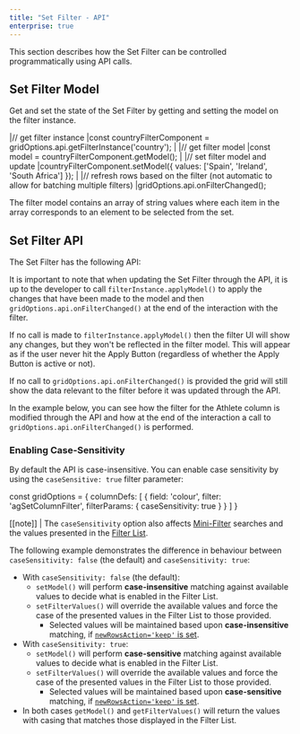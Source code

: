 ```yaml
---
title: "Set Filter - API"
enterprise: true
---
```


This section describes how the Set Filter can be controlled programmatically using API calls.

## Set Filter Model

Get and set the state of the Set Filter by getting and setting the model on the filter instance.

<snippet>
|// get filter instance
|const countryFilterComponent = gridOptions.api.getFilterInstance('country');
|
|// get filter model
|const model = countryFilterComponent.getModel();
|
|// set filter model and update
|countryFilterComponent.setModel({ values: ['Spain', 'Ireland', 'South Africa'] });
|
|// refresh rows based on the filter (not automatic to allow for batching multiple filters)
|gridOptions.api.onFilterChanged();
</snippet>

The filter model contains an array of string values where each item in the array corresponds to an element to be selected from the set.

## Set Filter API

The Set Filter has the following API:

<api-documentation source='filter-set-api/resources/set-filter-api.json' section='api'></api-documentation>

It is important to note that when updating the Set Filter through the API, it is up to the developer to call `filterInstance.applyModel()` to apply the changes that have been made to the model and then `gridOptions.api.onFilterChanged()` at the end of the interaction with the filter.


If no call is made to `filterInstance.applyModel()` then the filter UI will show any changes, but they won't be reflected in the filter model. This will appear as if the user never hit the Apply Button (regardless of whether the Apply Button is active or not).


If no call to `gridOptions.api.onFilterChanged()` is provided the grid will still show the data relevant to the filter before it was updated through the API.

In the example below, you can see how the filter for the Athlete column is modified through the API and how at the end of the interaction a call to `gridOptions.api.onFilterChanged()` is performed.

<grid-example title='Set Filter API' name='set-filter-api' type='mixed' options='{ "enterprise": true, "exampleHeight": 570, "modules": ["clientside", "setfilter", "menu", "filterpanel"] }'></grid-example>

### Enabling Case-Sensitivity

By default the API is case-insensitive. You can enable case sensitivity by using the `caseSensitive: true` filter parameter:

<snippet>
const gridOptions = {
    columnDefs: [
        {
            field: 'colour',
            filter: 'agSetColumnFilter',
            filterParams: {
                caseSensitivity: true
            }
        }
    ]
}
</snippet>

[[note]]
| The `caseSensitivity` option also affects [Mini-Filter](/filter-set-mini-filter/#enabling-case-sensitive-searches) searches and the values presented in the [Filter List](/filter-set-filter-list/#enabling-value-case-sensitivity).


The following example demonstrates the difference in behaviour between `caseSensitivity: false` (the default) and `caseSensitivity: true`:
- With `caseSensitivity: false` (the default):
  - `setModel()` will perform **case-insensitive** matching against available values to decide what is enabled in the Filter List.
  - `setFilterValues()` will override the available values and force the case of the presented values in the Filter List to those provided.
    - Selected values will be maintained based upon **case-insensitive** matching, if [`newRowsAction='keep'` is set](/filter-set-data-updates/#setting-new-data).
- With `caseSensitivity: true`:
  - `setModel()` will perform **case-sensitive** matching against available values to decide what is enabled in the Filter List.
  - `setFilterValues()` will override the available values and force the case of the presented values in the Filter List to those provided.
    - Selected values will be maintained based upon **case-sensitive** matching, if [`newRowsAction='keep'` is set](/filter-set-data-updates/#setting-new-data).
- In both cases `getModel()` and `getFilterValues()` will return the values with casing that matches those displayed in the Filter List.

<grid-example title='Set Filter API - Case Sensitivity' name='set-filter-api-case-sensitivity' type='mixed' options='{ "enterprise": true, "exampleHeight": 570, "modules": ["clientside", "setfilter", "menu", "filterpanel"] }'></grid-example>
